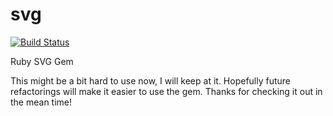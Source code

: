 svg
===

[![Build Status](https://travis-ci.org/joelbyler/svg.png?branch=master)](https://travis-ci.org/joelbyler/svg)

Ruby SVG Gem

This might be a bit hard to use now, I will keep at it.  Hopefully future refactorings will make it easier to use the gem.  Thanks for checking it out in the mean time!
